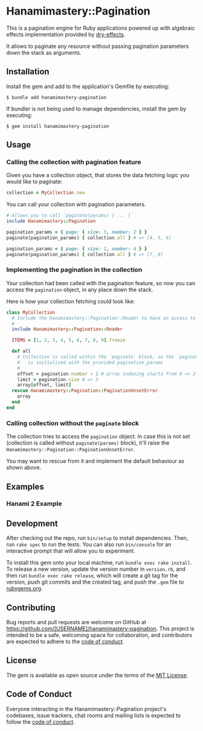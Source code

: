 # Hanamimastery::Pagination

This is a pagination engine for Ruby applications powered up with algebraic effects implementation provided by [dry-effects](https://dry-rb.org/gems/dry-effects).

It allows to paginate any resource without passing pagination parameters down the stack as arguments.

## Installation

Install the gem and add to the application's Gemfile by executing:

    $ bundle add hanamimastery-pagination

If bundler is not being used to manage dependencies, install the gem by executing:

    $ gem install hanamimastery-pagination

## Usage

### Calling the collection with pagination feature

Given you have a collection object, that stores the data fetching logic you would like to paginate:

```ruby
collection = MyCollection.new
```

You can call your collection with pagination parameters.

```ruby
# Allows you to call `paginate(params) { ... }`
include Hanamimastery::Pagination

pagination_params = { page: { size: 3, number: 2 } }
paginate(pagination_params) { collection.all } # => [4, 5, 6]

pagination_params = { page: { size: 2, number: 4 } }
paginate(pagination_params) { collection.all } # => [7, 8]
```

### Implementing the pagination in the collection

Your collection had been called with the pagination feature, so now you can access the
`pagination` object, in any place down the stack.

Here is how your collection fetching could look like:

```ruby
class MyCollection
  # Include the Hanamimastery::Pagination::Reader to have an access to the `pagination` object
  #
  include Hanamimastery::Pagination::Reader

  ITEMS = [1, 2, 3, 4, 5, 6, 7, 8, 9].freeze

  def all
    # Collection is called within the `paginate` block, so the `pagination` object
    #   is initialized with the provided pagination_params
    #
    offset = pagination.number - 1 # array indexing starts from 0 => 2
    limit = pagination.size # => 3
    array[offset, limit]
  rescue Hanamimastery::Pagination::PaginationUnsetError
    array
  end
end
```

### Calling collection without the `paginate` block

The collection tries to access the `pagination` object. In case this is not set (collection is called without `paginate(params)` block), it'll raise the `Hanamimastery::Pagination::PaginationUnsetError`.

You may want to rescue from it and implement the default behaviour as shown above.

## Examples

### Hanami 2 Example



## Development

After checking out the repo, run `bin/setup` to install dependencies. Then, run `rake spec` to run the tests. You can also run `bin/console` for an interactive prompt that will allow you to experiment.

To install this gem onto your local machine, run `bundle exec rake install`. To release a new version, update the version number in `version.rb`, and then run `bundle exec rake release`, which will create a git tag for the version, push git commits and the created tag, and push the `.gem` file to [rubygems.org](https://rubygems.org).

## Contributing

Bug reports and pull requests are welcome on GitHub at https://github.com/[USERNAME]/hanamimastery-pagination. This project is intended to be a safe, welcoming space for collaboration, and contributors are expected to adhere to the [code of conduct](https://github.com/[USERNAME]/hanamimastery-pagination/blob/master/CODE_OF_CONDUCT.md).

## License

The gem is available as open source under the terms of the [MIT License](https://opensource.org/licenses/MIT).

## Code of Conduct

Everyone interacting in the Hanamimastery::Pagination project's codebases, issue trackers, chat rooms and mailing lists is expected to follow the [code of conduct](https://github.com/[USERNAME]/hanamimastery-pagination/blob/master/CODE_OF_CONDUCT.md).
